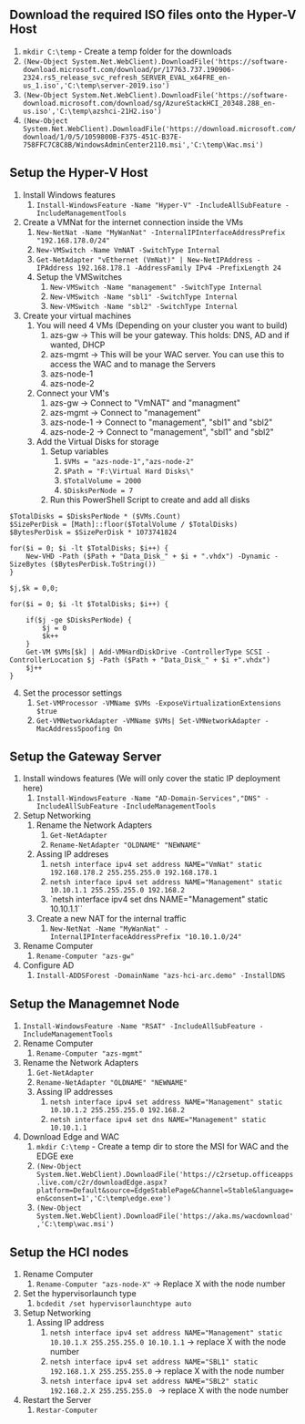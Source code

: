 ## Download the required ISO files onto the Hyper-V Host
1. `mkdir C:\temp` - Create a temp folder for the downloads
2. `(New-Object System.Net.WebClient).DownloadFile('https://software-download.microsoft.com/download/pr/17763.737.190906-2324.rs5_release_svc_refresh_SERVER_EVAL_x64FRE_en-us_1.iso','C:\temp\server-2019.iso')`
3. `(New-Object System.Net.WebClient).DownloadFile('https://software-download.microsoft.com/download/sg/AzureStackHCI_20348.288_en-us.iso','C:\temp\azshci-21H2.iso')`
4. `(New-Object System.Net.WebClient).DownloadFile('https://download.microsoft.com/download/1/0/5/1059800B-F375-451C-B37E-758FFC7C8C8B/WindowsAdminCenter2110.msi','C:\temp\Wac.msi')`

## Setup the Hyper-V Host
1. Install Windows features
   1. `Install-WindowsFeature -Name "Hyper-V" -IncludeAllSubFeature -IncludeManagementTools`
2. Create a VMNat for the internet connection inside the VMs
   1. `New-NetNat -Name "MyWanNat" -InternalIPInterfaceAddressPrefix "192.168.178.0/24"`
   2. `New-VMSwitch -Name VmNAT -SwitchType Internal`
   3. `Get-NetAdapter "vEthernet (VmNat)" | New-NetIPAddress -IPAddress 192.168.178.1 -AddressFamily IPv4 -PrefixLength 24`
   4. Setup the VMSwitches
      1. `New-VMSwitch -Name "management" -SwitchType Internal`
      2. `New-VMSwitch -Name "sbl1" -SwitchType Internal`
      3. `New-VMSwitch -Name "sbl2" -SwitchType Internal`
3. Create your virtual machines
   1. You will need 4 VMs (Depending on your cluster you want to build)
      1. azs-gw -> This will be your gateway. This holds: DNS, AD and if wanted, DHCP
      2. azs-mgmt -> This will be your WAC server. You can use this to access the WAC and to manage the Servers
      3. azs-node-1
      4. azs-node-2
   2. Connect your VM's
      1. azs-gw -> Connect to "VmNAT" and "managment"
      2. azs-mgmt -> Connect to "management"
      3. azs-node-1 -> Connect to "management", "sbl1" and "sbl2"
      4. azs-node-2 -> Connect to "management", "sbl1" and "sbl2"
   3. Add the Virtual Disks for storage
      1. Setup variables
         1. `$VMs = "azs-node-1","azs-node-2"`
         2. `$Path = "F:\Virtual Hard Disks\"`
         3. `$TotalVolume = 2000`
         4. `$DisksPerNode = 7`
      2. Run this PowerShell Script to create and add all disks
```
$TotalDisks = $DisksPerNode * ($VMs.Count)
$SizePerDisk = [Math]::floor($TotalVolume / $TotalDisks)
$BytesPerDisk = $SizePerDisk * 1073741824

for($i = 0; $i -lt $TotalDisks; $i++) {
    New-VHD -Path ($Path + "Data_Disk_" + $i + ".vhdx") -Dynamic -SizeBytes ($BytesPerDisk.ToString())
}

$j,$k = 0,0;

for($i = 0; $i -lt $TotalDisks; $i++) {
    
    if($j -ge $DisksPerNode) {
        $j = 0
        $k++
    }
    Get-VM $VMs[$k] | Add-VMHardDiskDrive -ControllerType SCSI -ControllerLocation $j -Path ($Path + "Data_Disk_" + $i +".vhdx")
    $j++
}
```
   4. Set the processor settings
      1. `Set-VMProcessor -VMName $VMs -ExposeVirtualizationExtensions $true`
      2. `Get-VMNetworkAdapter -VMName $VMs| Set-VMNetworkAdapter -MacAddressSpoofing On`

## Setup the Gateway Server
1. Install windows features (We will only cover the static IP deployment here)
   1. `Install-WindowsFeature -Name "AD-Domain-Services","DNS" -IncludeAllSubFeature -IncludeManagementTools`
2. Setup Networking
   1. Rename the Network Adapters
      1. `Get-NetAdapter `
      2. `Rename-NetAdapter "OLDNAME" "NEWNAME"`
   2. Assing IP addreses
      1. `netsh interface ipv4 set address NAME="VmNat" static 192.168.178.2 255.255.255.0 192.168.178.1`
      2. `netsh interface ipv4 set address NAME="Management" static 10.10.1.1 255.255.255.0 192.168.2`
      3. `netsh interface ipv4 set dns NAME="Management" static 10.10.1.1``
   3. Create a new NAT for the internal traffic
      1. `New-NetNat -Name "MyWanNat" -InternalIPInterfaceAddressPrefix "10.10.1.0/24"`
3. Rename Computer
   1. `Rename-Computer "azs-gw"`
4. Configure AD
   1. `Install-ADDSForest -DomainName "azs-hci-arc.demo" -InstallDNS`

## Setup the Managemnet Node
1. `Install-WindowsFeature -Name "RSAT" -IncludeAllSubFeature -IncludeManagementTools`
2. Rename Computer
   1. `Rename-Computer "azs-mgmt"`
3. Rename the Network Adapters
      1. `Get-NetAdapter `
      2. `Rename-NetAdapter "OLDNAME" "NEWNAME"`
   1. Assing IP addresses
      1. `netsh interface ipv4 set address NAME="Management" static 10.10.1.2 255.255.255.0 192.168.2`
      2. `netsh interface ipv4 set dns NAME="Management" static 10.10.1.1`
4. Download Edge and WAC
   1. `mkdir C:\temp` - Create a temp dir to store the MSI for WAC and the EDGE exe
   2. `(New-Object System.Net.WebClient).DownloadFile('https://c2rsetup.officeapps.live.com/c2r/downloadEdge.aspx?platform=Default&source=EdgeStablePage&Channel=Stable&language=en&consent=1','C:\temp\edge.exe')`
   3. `(New-Object System.Net.WebClient).DownloadFile('https://aka.ms/wacdownload','C:\temp\wac.msi')`

## Setup the HCI nodes
1. Rename Computer
   1. `Rename-Computer "azs-node-X"` -> Replace X with the node number
2. Set the hypervisorlaunch type
   1. `bcdedit /set hypervisorlaunchtype auto`
3. Setup Networking
   1. Assing IP address
      1. `netsh interface ipv4 set address NAME="Management" static 10.10.1.X 255.255.255.0 10.10.1.1` -> replace X with the node number
      2. `netsh interface ipv4 set address NAME="SBL1" static 192.168.1.X 255.255.255.0` -> replace X with the node number
      3. `netsh interface ipv4 set address NAME="SBL2" static 192.168.2.X 255.255.255.0 ` -> replace X with the node number
4. Restart the Server
   1. `Restar-Computer`